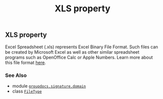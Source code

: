 ﻿---
title: XLS property
second_title: GroupDocs.Signature for Python via .NET API References
description: 
type: docs
url: /python-net/groupdocs.signature.domain/filetype/xls/
is_root: false
weight: 620
---

## XLS property


Excel Spreadsheet (.xls) represents Excel Binary File Format. Such files can be created by Microsoft Excel as well as other similar spreadsheet programs such as OpenOffice Calc or Apple Numbers. 
Learn more about this file format [here](https://wiki.fileformat.com/spreadsheet/xls).

### See Also
* module [`groupdocs.signature.domain`](../../)
* class [`FileType`](/signature/python-net/groupdocs.signature.domain/filetype)
